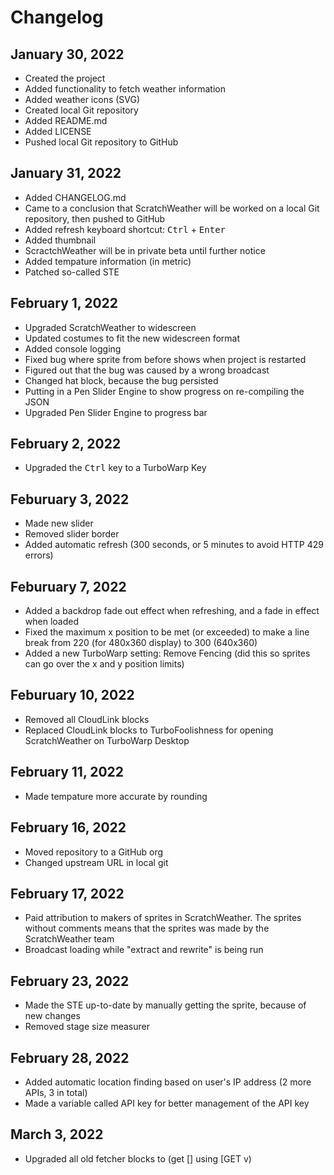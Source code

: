 # Changelog
## January 30, 2022
- Created the project
- Added functionality to fetch weather information
- Added weather icons (SVG)
- Created local Git repository
- Added README.md
- Added LICENSE
- Pushed local Git repository to GitHub
## January 31, 2022
- Added CHANGELOG.md
- Came to a conclusion that ScratchWeather will be worked on a local Git repository, then pushed to GitHub
- Added refresh keyboard shortcut: <kbd>Ctrl</kbd> + <kbd>Enter</kbd>
- Added thumbnail
- ScractchWeather will be in private beta until further notice
- Added tempature information (in metric)
- Patched so-called STE
## February 1, 2022
- Upgraded ScratchWeather to widescreen
- Updated costumes to fit the new widescreen format
- Added console logging
- Fixed bug where sprite from before shows when project is restarted
- Figured out that the bug was caused by a wrong broadcast
- Changed hat block, because the bug persisted
- Putting in a Pen Slider Engine to show progress on re-compiling the JSON
- Upgraded Pen Slider Engine to progress bar
## February 2, 2022
- Upgraded the <kbd>Ctrl</kbd> key to a TurboWarp Key
## Feburuary 3, 2022
- Made new slider
- Removed slider border
- Added automatic refresh (300 seconds, or 5 minutes to avoid HTTP 429 errors)
## Feburuary 7, 2022
- Added a backdrop fade out effect when refreshing, and a fade in effect when loaded
- Fixed the maximum x position to be met (or exceeded) to make a line break from 220 (for 480x360 display) to 300 (640x360)
- Added a new TurboWarp setting: Remove Fencing (did this so sprites can go over the x and y position limits)
## Feburuary 10, 2022
- Removed all CloudLink blocks
- Replaced CloudLink blocks to TurboFoolishness for opening ScratchWeather on TurboWarp Desktop
## February 11, 2022
- Made tempature more accurate by rounding
## February 16, 2022
- Moved repository to a GitHub org
- Changed upstream URL in local git
## February 17, 2022
- Paid attribution to makers of sprites in ScratchWeather. The sprites without comments means that the sprites was made by the ScratchWeather team
- Broadcast loading while "extract and rewrite" is being run
## February 23, 2022
- Made the STE up-to-date by manually getting the sprite, because of new changes
- Removed stage size measurer
## February 28, 2022
- Added automatic location finding based on user's IP address (2 more APIs, 3 in total)
- Made a variable called API key for better management of the API key
## March 3, 2022
- Upgraded all old fetcher blocks to (get [] using [GET v)
